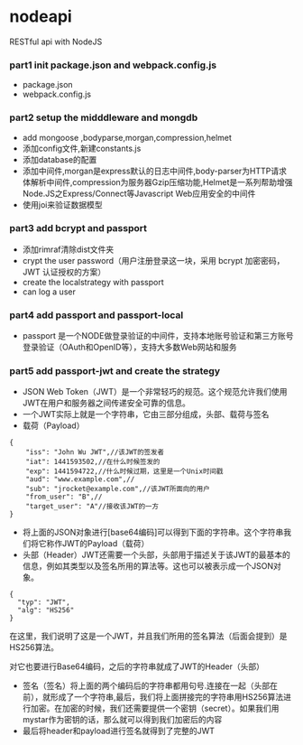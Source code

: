 # nodeapi
RESTful api with NodeJS
### part1 init package.json and webpack.config.js
- package.json
- webpack.config.js
### part2 setup the midddleware and mongdb
 - add mongoose ,bodyparse,morgan,compression,helmet
 - 添加config文件,新建constants.js
 - 添加database的配置
 - 添加中间件,morgan是express默认的日志中间件,body-parser为HTTP请求体解析中间件,compression为服务器Gzip压缩功能,Helmet是一系列帮助增强Node.JS之Express/Connect等Javascript Web应用安全的中间件
 - 使用joi来验证数据模型
### part3 add bcrypt and passport
- 添加rimraf清除dist文件夹
- crypt the user password（用户注册登录这一块，采用 bcrypt 加密密码，JWT 认证授权的方案）
- create the localstrategy with passport
- can log a user

### part4 add passport and passport-local
- passport 是一个NODE做登录验证的中间件，支持本地账号验证和第三方账号登录验证（OAuth和OpenID等），支持大多数Web网站和服务

### part5 add passport-jwt and create the strategy
-  JSON Web Token（JWT）是一个非常轻巧的规范。这个规范允许我们使用JWT在用户和服务器之间传递安全可靠的信息。
- 一个JWT实际上就是一个字符串，它由三部分组成，头部、载荷与签名
- 载荷（Payload）
```
{
    "iss": "John Wu JWT",//该JWT的签发者
    "iat": 1441593502,//在什么时候签发的
    "exp": 1441594722,//什么时候过期，这里是一个Unix时间戳
    "aud": "www.example.com",//
    "sub": "jrocket@example.com",//该JWT所面向的用户
    "from_user": "B",// 
    "target_user": "A"//接收该JWT的一方
}
```
- 将上面的JSON对象进行[base64编码]可以得到下面的字符串。这个字符串我们将它称作JWT的Payload（载荷）
- 头部（Header）JWT还需要一个头部，头部用于描述关于该JWT的最基本的信息，例如其类型以及签名所用的算法等。这也可以被表示成一个JSON对象。
```
{
  "typ": "JWT",
  "alg": "HS256"
}
```
在这里，我们说明了这是一个JWT，并且我们所用的签名算法（后面会提到）是HS256算法。

对它也要进行Base64编码，之后的字符串就成了JWT的Header（头部）
- 签名（签名）将上面的两个编码后的字符串都用句号.连接在一起（头部在前），就形成了一个字符串,最后，我们将上面拼接完的字符串用HS256算法进行加密。在加密的时候，我们还需要提供一个密钥（secret）。如果我们用mystar作为密钥的话，那么就可以得到我们加密后的内容 
-  最后将header和payload进行签名就得到了完整的JWT